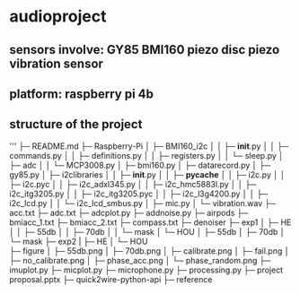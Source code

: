 # audioproject
## sensors involve: GY85 BMI160 piezo disc piezo vibration sensor
## platform: raspberry pi 4b
## structure of the project
'''
├─ README.md
├─ Raspberry-Pi
│    ├─ BMI160_i2c
│    │    ├─ __init__.py
│    │    ├─ commands.py
│    │    ├─ definitions.py
│    │    ├─ registers.py
│    │    └─ sleep.py
│    ├─ adc
│    │    └─ MCP3008.py
│    ├─ bmi160.py
│    ├─ datarecord.py
│    ├─ gy85.py
│    ├─ i2clibraries
│    │    ├─ __init__.py
│    │    ├─ __pycache__
│    │    ├─ i2c.py
│    │    ├─ i2c.pyc
│    │    ├─ i2c_adxl345.py
│    │    ├─ i2c_hmc5883l.py
│    │    ├─ i2c_itg3205.py
│    │    ├─ i2c_itg3205.pyc
│    │    ├─ i2c_l3g4200.py
│    │    ├─ i2c_lcd.py
│    │    └─ i2c_lcd_smbus.py
│    ├─ mic.py
│    └─ vibration.wav
├─ acc.txt
├─ adc.txt
├─ adcplot.py
├─ addnoise.py
├─ airpods
├─ bmiacc_1.txt
├─ bmiacc_2.txt
├─ compass.txt
├─ denoiser
├─ exp1
│    ├─ HE
│    │    ├─ 55db
│    │    ├─ 70db
│    │    └─ mask
│    └─ HOU
│           ├─ 55db
│           ├─ 70db
│           └─ mask
├─ exp2
|    ├─ HE
│    └─ HOU      
├─ figure
│    ├─ 55db.png
│    ├─ 70db.png
│    ├─ calibrate.png
│    ├─ fail.png
│    ├─ no_calibrate.png
│    ├─ phase_acc.png
│    └─ phase_random.png
├─ imuplot.py
├─ micplot.py
├─ microphone.py
├─ processing.py
├─ project proposal.pptx
├─ quick2wire-python-api
├─ reference
